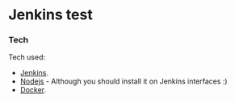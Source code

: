 # Jenkins test

### Tech

Tech used:

* [Jenkins](https://jenkins.io/).
* [Nodejs](https://nodejs.org/en/) - Although you should install it on Jenkins interfaces :)
* [Docker](https://www.docker.com/).
